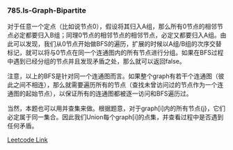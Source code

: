### 785.Is-Graph-Bipartite

对于任意一个定点（比如说节点0），假设将其归入A组，那么所有0节点的相邻节点必定都要归入B组；同理0节点的相邻节点的相邻节点，必定又都要归入A组。由此可以发现，我们从0节点开始做BFS的遍历，扩展的时候以A组/B组的次序交替标记，就可以将与0节点在同一个连通图内的所有节点进行分组。如果在BFS过程中遇到已经分组的节点并且发现矛盾之处，那么就可以返回false。

注意，以上的BFS是针对同一个连通图而言。如果整个graph有若干个连通图（彼此之间不相连），那么就需要遍历所有的节点（查找未曾访问过的节点作为一个连通图的起始节点），以保证所有的连通图都被逐一访问和BFS遍历过。

当然，本题也可以用并查集来做。根据题意，对于graph[i]内的所有节点{j}，它们必定属于同一集合。因此我们Union每个graph[i]的点集，并查看过程中是否遇到任何矛盾。


[Leetcode Link](https://leetcode.com/problems/is-graph-bipartite)